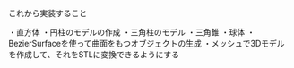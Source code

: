 これから実装すること

・直方体
・円柱のモデルの作成
・三角柱のモデル
・三角錐
・球体
・BezierSurfaceを使って曲面をもつオブジェクトの生成
・メッシュで3Dモデルを作成して、それをSTLに変換できるようにする

